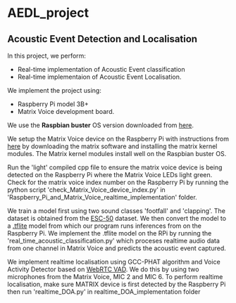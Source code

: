 # AEDL_project
## Acoustic Event Detection and Localisation
In this project, we perform:

* Real-time implementation of Acoustic Event classification 
* Real-time implementaion of Acoustic Event Localisation.

We implement the project using:
* Raspberry Pi model 3B+
* Matrix Voice development board.

We use the **Raspbian buster** OS version downloaded from [here](https://downloads.raspberrypi.org/raspios_oldstable_armhf/images/raspios_oldstable_armhf-2022-09-26/2022-09-22-raspios-buster-armhf.img.xz).

We setup the Matrix Voice device on the Raspberry Pi with instructions from [here](https://www.hackster.io/matrix-labs/direction-of-arrival-for-matrix-voice-creator-using-odas-b7a15b) by downloading the matrix software and installing the matrix kernel modules. The Matrix kernel modules install well on the Raspbian buster OS.

Run the 'light' compiled cpp file to ensure the matrix voice device is being detected on the Raspberry Pi where the Matrix Voice LEDs light green.
Check for the matrix voice index number on the Raspberry Pi by running the python script 'check_Matrix_Voice_device_index.py' in 'Raspberry_Pi_and_Matrix_Voice_realtime_implementation' folder.

We train a model first using two sound classes 'footfall' and 'clapping'. The dataset is obtained from the [ESC-50](https://github.com/karolpiczak/ESC-50) dataset. We then convert the model to a [.tflite](https://www.tensorflow.org/tutorials/audio/simple_audio) model from which our program runs inferences from on the Raspberry Pi. We implement the .tflite model on the RPi by running the 'real_time_acoustic_classification.py' which proceses realtime audio data from one channel in Matrix Voice and predicts the acoustic event captured.

We implement realtime localisation using GCC-PHAT algorithm and Voice Activity Detector based on [WebRTC VAD](https://github.com/wiseman/py-webrtcvad). We do this by using two microphones from the Matrix Voice, MIC 2 and MIC 6. To perform realtime localisation, make sure MATRIX device is first detected by the Raspberry Pi then run 'realtime_DOA.py' in realtime_DOA_implementation folder
